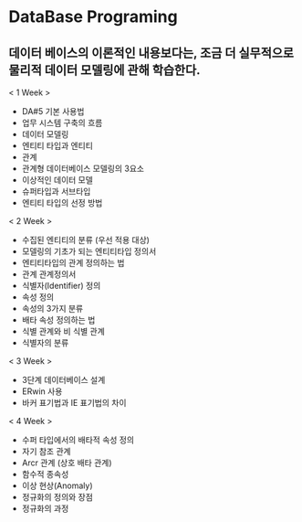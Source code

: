 # DataBase Programing
## 데이터 베이스의 이론적인 내용보다는, 조금 더 실무적으로 물리적 데이터 모델링에 관해 학습한다.


< 1 Week >
- DA#5 기본 사용법
- 업무 시스템 구축의 흐름
- 데이터 모델링
- 엔티티 타입과 엔티티
- 관계
- 관계형 데이터베이스 모델링의 3요소
- 이상적인 데이터 모델
- 슈퍼타입과 서브타입
- 엔티티 타입의 선정 방법


< 2 Week >
- 수집된 엔티티의 분류 (우선 적용 대상)
- 모델링의 기초가 되는 엔티티타입 정의서
- 엔티티타입의 관계 정의하는 법
- 관계 관계정의서
- 식별자(Identifier) 정의
- 속성 정의
- 속성의 3가지 분류
- 배타 속성 정의하는 법
- 식별 관계와 비 식별 관계
- 식별자의 분류


< 3 Week >
- 3단계 데이터베이스 설계
- ERwin 사용
- 바커 표기법과 IE 표기법의 차이


< 4 Week >
- 수퍼 타입에서의 배타적 속성 정의
- 자기 참조 관계
- Arcr 관계 (상호 배타 관계)
- 함수적 종속성
- 이상 현상(Anomaly)
- 정규화의 정의와 장점
- 정규화의 과정